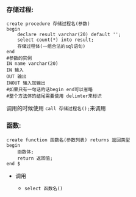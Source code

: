 ### 存储过程:

```mysql
create procedure 存储过程名(参数)
begin
	declare result varchar(20) default '';
	select count(*) into result;
	存储过程体(一组合法的sql语句)
end
#参数的实例
IN name varchar(20)
IN 输入
OUT 输出
INOUT 输入加输出
#如果只有一句话的话begin end可以省略
#整个方法体的结尾需要使用 delimter来标识

```

调用的时候使用 `call 存储过程名();`来调用

### 函数:

```mysql
create function 函数名(参数列表) returns 返回类型
begin
	函数体;
	return 返回值;
end $
```

- 调用

  - ```mysql
    select 函数名()
    ```

    
